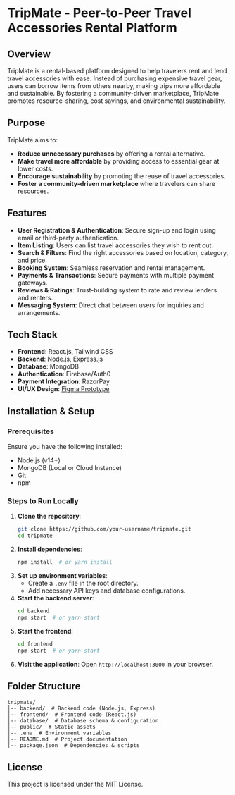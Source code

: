 # TripMate - Peer-to-Peer Travel Accessories Rental Platform

## Overview
TripMate is a rental-based platform designed to help travelers rent and lend travel accessories with ease. Instead of purchasing expensive travel gear, users can borrow items from others nearby, making trips more affordable and sustainable. By fostering a community-driven marketplace, TripMate promotes resource-sharing, cost savings, and environmental sustainability.

## Purpose
TripMate aims to:

- **Reduce unnecessary purchases** by offering a rental alternative.
- **Make travel more affordable** by providing access to essential gear at lower costs.
- **Encourage sustainability** by promoting the reuse of travel accessories.
- **Foster a community-driven marketplace** where travelers can share resources.

## Features

- **User Registration & Authentication**: Secure sign-up and login using email or third-party authentication.
- **Item Listing**: Users can list travel accessories they wish to rent out.
- **Search & Filters**: Find the right accessories based on location, category, and price.
- **Booking System**: Seamless reservation and rental management.
- **Payments & Transactions**: Secure payments with multiple payment gateways.
- **Reviews & Ratings**: Trust-building system to rate and review lenders and renters.
- **Messaging System**: Direct chat between users for inquiries and arrangements.

## Tech Stack

- **Frontend**: React.js, Tailwind CSS
- **Backend**: Node.js, Express.js
- **Database**: MongoDB
- **Authentication**: Firebase/Auth0
- **Payment Integration**: RazorPay
- **UI/UX Design**: [Figma Prototype](https://www.figma.com/design/wZuAy8QAyxWdHOHRWvVUPL/TripMate?node-id=0-1&p=f)

## Installation & Setup

### Prerequisites
Ensure you have the following installed:

- Node.js (v14+)
- MongoDB (Local or Cloud Instance)
- Git
- npm

### Steps to Run Locally

1. **Clone the repository**:
   ```bash
   git clone https://github.com/your-username/tripmate.git
   cd tripmate
   ```
2. **Install dependencies**:
   ```bash
   npm install  # or yarn install
   ```
3. **Set up environment variables**:
   - Create a `.env` file in the root directory.
   - Add necessary API keys and database configurations.
4. **Start the backend server**:
   ```bash
   cd backend
   npm start  # or yarn start
   ```
5. **Start the frontend**:
   ```bash
   cd frontend
   npm start  # or yarn start
   ```
6. **Visit the application**: Open `http://localhost:3000` in your browser.

## Folder Structure

```
tripmate/
│-- backend/  # Backend code (Node.js, Express)
│-- frontend/  # Frontend code (React.js)
│-- database/  # Database schema & configuration
│-- public/  # Static assets
│-- .env  # Environment variables
│-- README.md  # Project documentation
│-- package.json  # Dependencies & scripts
```

## License

This project is licensed under the MIT License.

